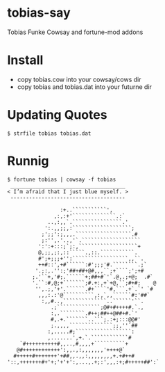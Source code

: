 tobias-say
==========

Tobias Funke Cowsay and fortune-mod addons

Install
=======
* copy tobias.cow into your cowsay/cows dir
* copy tobias and tobias.dat into your futurne dir

Updating Quotes
===============
    $ strfile tobias tobias.dat

Runnig
======
    $ fortune tobias | cowsay -f tobias
     _____________________________________ 
    < I’m afraid that I just blue myself. >
     ------------------------------------- 
    
                     :+..```````````',               
                   ,:,:+'``````````````.:`            
                 ..,:,,`.````````````````.'           
                ':.,,;;,:```````````````````;         
               ;';;':;,,,.``````````````````.#        
               ;:'',.'..,'`.```````````````````       
              ':':+:::;`;:,```````````````````+       
              @,;;,;:,::`````.,::.```````````.      
              #';+;;;+'':``````````````````,,``.      
              ++#::',+#``````:#';;;'#.````````.;`     
             '.;:,.'':;'##+##+@#,,,``;+````;';+#    
            ;.'``+,'#;.``````+;##+#`'`.@,.;+@;  .#` 
            '.``:#,@;+```````;#.+:,+`+@,``;#+#;    @  
             '',.;,'+'.``````.#+````'#,```.+`.`' `#   
              ,,,:.:'@``````````,:,`,,``````#:'##`    
               :,,#..,``````````````..``````'``.      
                  .;``````````````;@#+#++++#.`.,      
                  :,.````````.#++;##++@##+#.`'      
                  #,.+.```````..```;.:+;:::@@#'       
                  ;.,,,,``````````````;;,''`##        
                 :,.....#;``````````````````:         
                 ,.......',+.`.````````````#          
        `#++++++++++#,,..,#,,,,+``````````+           
       @#++++++++++++':,,.,:,,,,,,,'++++@`            
      #+++++#+++++++'+##,,.,,:,,,,,,,,+.+#++#         
    '::,+++++++#+'+;'+'+':,...,.+;:',,,:+;#+++++##':` 

